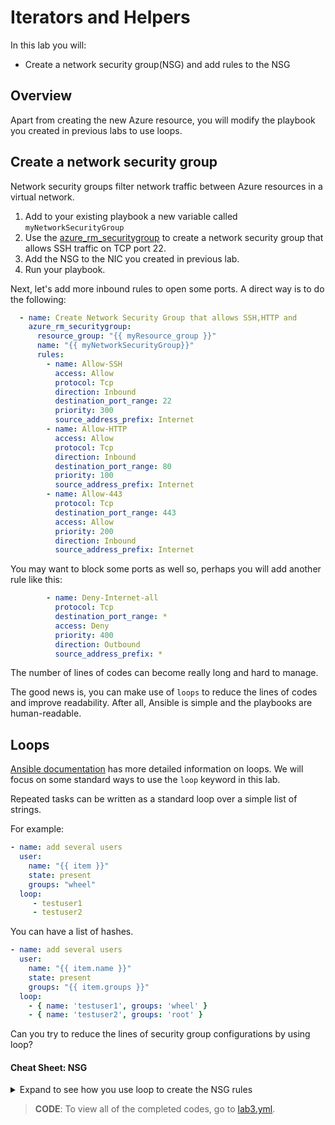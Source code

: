 # Iterators and Helpers

In this lab you will:

- Create a network security group(NSG) and add rules to the NSG

## Overview

Apart from creating the new Azure resource, you will modify the playbook you created in previous labs to use loops.

## Create a network security group

Network security groups filter network traffic between Azure resources in a virtual network.

1. Add to your existing playbook a new variable called `myNetworkSecurityGroup`
1. Use the [azure_rm_securitygroup](https://docs.ansible.com/ansible/latest/modules/azure_rm_securitygroup_module.html) to create a network security group that allows SSH traffic on TCP port 22.
1. Add the NSG to the NIC you created in previous lab.
1. Run your playbook.

Next, let's add more inbound rules to open some ports. A direct way is to do the following:

```yml
  - name: Create Network Security Group that allows SSH,HTTP and 
    azure_rm_securitygroup:
      resource_group: "{{ myResource_group }}"
      name: "{{ myNetworkSecurityGroup}}"
      rules:
        - name: Allow-SSH
          access: Allow
          protocol: Tcp
          direction: Inbound
          destination_port_range: 22
          priority: 300
          source_address_prefix: Internet
        - name: Allow-HTTP
          access: Allow
          protocol: Tcp
          direction: Inbound
          destination_port_range: 80
          priority: 100
          source_address_prefix: Internet
        - name: Allow-443
          protocol: Tcp
          destination_port_range: 443
          access: Allow
          priority: 200
          direction: Inbound
          source_address_prefix: Internet
```

You may want to block some ports as well so, perhaps you will add another rule like this:

```yml
        - name: Deny-Internet-all
          protocol: Tcp
          destination_port_range: *
          access: Deny
          priority: 400
          direction: Outbound
          source_address_prefix: *
```

The number of lines of codes can become really long and hard to manage.

The good news is, you can make use of `loops` to reduce the lines of codes and improve readability. After all, Ansible is simple and the playbooks are human-readable.

## Loops

[Ansible documentation](https://docs.ansible.com/ansible/latest/user_guide/playbooks_loops.html) has more detailed information on loops. We will focus on some standard ways to use the `loop` keyword in this lab.

Repeated tasks can be written as a standard loop over a simple list of strings.

For example:

```yml
- name: add several users
  user:
    name: "{{ item }}"
    state: present
    groups: "wheel"
  loop:
     - testuser1
     - testuser2
```

You can have a list of hashes.

```yml
- name: add several users
  user:
    name: "{{ item.name }}"
    state: present
    groups: "{{ item.groups }}"
  loop:
    - { name: 'testuser1', groups: 'wheel' }
    - { name: 'testuser2', groups: 'root' }
```

Can you try to reduce the lines of security group configurations by using loop?

#### Cheat Sheet: NSG
<details>
<summary>
Expand to see how you use loop to create the NSG rules
</summary>


```yaml
  - name: Create Network Security Group and rules
    azure_rm_securitygroup:
      resource_group: "{{ myResource_group }}"
      name: "{{ myNetworkSecurityGroup}}"
      rules:
        - name: "{{ item.name }}"
          access: "{{ item.access }}"
          protocol: "{{ item.protocol }}"
          direction: "{{ item.direction }}"
          destination_port_range: "{{ item.port }}"
          priority: "{{ item.priority }}"
          source_address_prefix: "{{ item.source_address_prefix }}"
    loop: "{{ NSGlist }}"
```

- the NSG rule list `NSGlist` can be defined as a list of hashes:
    -  `[{ name: 'Allow-SSH', access: 'Allow', protocol: 'Tcp', direction: 'Inbound', priority: '300', port: '22', source_address_prefix: 'Internet'},{ name: 'Allow-HTTP', access: 'Allow', protocol: 'Tcp', direction: 'Inbound', priority: '100', port: '80', source_address_prefix: 'Internet'}]`
    -  I prefer to do it this way for readability:
    
    ```yml
        NSGlist: 
          - name: Allow-SSH
            access: Allow
            protocol: Tcp
            direction: Inbound
            priority: 300
            port: 22 
            source_address_prefix: Internet
          - name: Allow-HTTP
            access: Allow
            protocol: Tcp
            direction: Inbound
            priority: 100
            port: 80
            source_address_prefix: Internet
    ```
</details>

> **CODE**: To view all of the completed codes, go to [lab3.yml](code/lab3.yml).